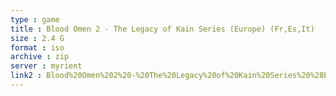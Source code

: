 ```yaml
---
type : game
title : Blood Omen 2 - The Legacy of Kain Series (Europe) (Fr,Es,It)
size : 2.4 G
format : iso
archive : zip
server : myrient
link2 : Blood%20Omen%202%20-%20The%20Legacy%20of%20Kain%20Series%20%28Europe%29%20%28Fr%2CEs%2CIt%29
---
```

